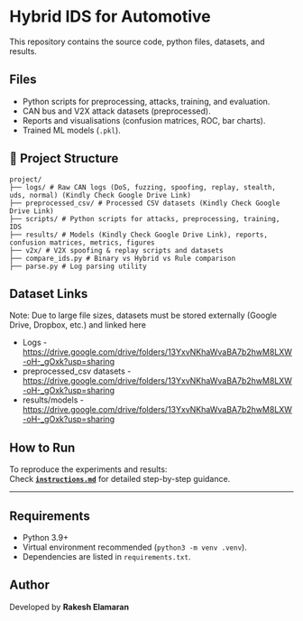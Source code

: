 # Hybrid IDS for Automotive

This repository contains the source code, python files, datasets, and results.

## Files
- Python scripts for preprocessing, attacks, training, and evaluation.  
- CAN bus and V2X attack datasets (preprocessed).  
- Reports and visualisations (confusion matrices, ROC, bar charts).  
- Trained ML models (`.pkl`).

## 📂 Project Structure
```
project/
├── logs/ # Raw CAN logs (DoS, fuzzing, spoofing, replay, stealth, uds, normal) (Kindly Check Google Drive Link)
├── preprocessed_csv/ # Processed CSV datasets (Kindly Check Google Drive Link)
├── scripts/ # Python scripts for attacks, preprocessing, training, IDS
├── results/ # Models (Kindly Check Google Drive Link), reports, confusion matrices, metrics, figures
├── v2x/ # V2X spoofing & replay scripts and datasets
├── compare_ids.py # Binary vs Hybrid vs Rule comparison
├── parse.py # Log parsing utility
```

## Dataset Links

Note: Due to large file sizes, datasets must be stored externally (Google Drive, Dropbox, etc.) and linked here

- Logs - https://drive.google.com/drive/folders/13YxvNKhaWvaBA7b2hwM8LXW-oH-_gOxk?usp=sharing
- preprocessed_csv datasets - https://drive.google.com/drive/folders/13YxvNKhaWvaBA7b2hwM8LXW-oH-_gOxk?usp=sharing
- results/models - https://drive.google.com/drive/folders/13YxvNKhaWvaBA7b2hwM8LXW-oH-_gOxk?usp=sharing

## How to Run
To reproduce the experiments and results:  
Check **[`instructions.md`](Instructions.md)** for detailed step-by-step guidance.  

---

## Requirements
- Python 3.9+  
- Virtual environment recommended (`python3 -m venv .venv`).  
- Dependencies are listed in `requirements.txt`.


## Author
Developed by **Rakesh Elamaran**  
